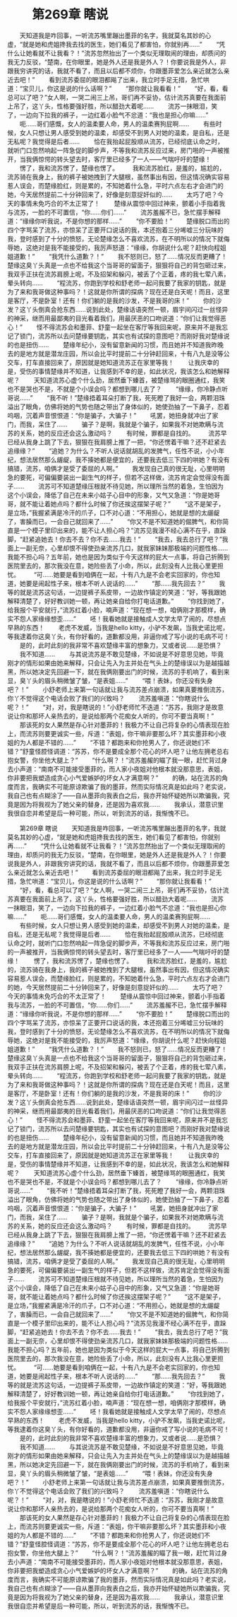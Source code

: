 # 　　第269章 瞎说
　　天知道我是咋回事，一听流苏嘴里蹦出墨菲的名字，我就莫名其妙的心虚，“就是她和虎姐搀我去找的医生，她们看见了都害怕，你就别再……”
　　“凭什么让她看就不让我看？！”流苏忽然抬出了一个类似无理取闹的理由，却质问的我无力反驳，“楚南，在你眼里，她是外人还是我是外人？！你要说我是外人，非跟我穷讲究的话，我就不看了，而且以后都不烦你，你跟墨菲爱怎么亲近就怎么亲近去吧！”
　　看到流苏委屈的眼泪都飚了出来，我立时手足无措，急忙哄道：“宝贝儿，你这是说的什么话啊？”
　　“那你就让我看看！”
　　“好，看，看总可以了吧？”女人啊，一哭二闹三上吊，哥们再不妥协，估计流苏真要在我面前上吊了，这丫头，性格要强好胜，所以醋劲大着呢……
　　流苏一抹眼泪，笑了，一边向下拉我的裤子，一边红着小脸气不忿道：“我也是担心你嘛……”
　　呃……哥们感慨，女人的温柔要人命，男人的温柔赛狗屁啊……
　　有些时候，女人只想让男人感受到她的温柔，却感受不到男人对她的温柔，是自私，还是无私呢？我觉得是后者……
　　恰在我抬起屁股顺从流苏，已经彻底认命之时，就听门口忽然响起一阵急促的脚步声，不等我和流苏反应过来，房门啪的一声被推开，当我俩惊愕的转头望去时，客厅里已经多了一人——气喘吁吁的楚缘！
　　愣了，我和流苏愣了，楚缘也愣了。
　　我和流苏脸红，是羞的，尴尬的，流苏骑在我身上，我的裤子被她拽到了大腿根，虽然事出有因，但这情况确实容易惹人误会，而楚缘脸红，则是累的，不知她着什么急，平时六点左右才会进门的她，今天居然提前二十分钟回来了，好像是刻意捉奸似的……
　　太巧了吧？今天的事情未免巧合的不太正常了！
　　楚缘从震惊中回过神来，颤着小手指着我与流苏，一脸的不可置信，“你……你们……”
　　流苏羞赧不已，急忙摆手解释道：“缘缘你听我说，不是你想的那样……”
　　“你不要脸！”
　　楚缘脱口而出的四个字骂呆了流苏，亦惊呆了正要开口说话的我，本还抱着三分唏嘘三分玩味的我，登时感到了十分的愤怒，无论楚缘怎么不喜欢流苏，在不明所以的情况下就侮辱她，这绝对是我不能接受的，我厉声怒道：“缘缘，你胡说什么呢？赶快向程姐姐道歉！”
　　“我凭什么道歉？！”
　　我不怒则已，怒了……情况反而更糟了！楚缘这臭丫头真是一点也不给我这个当哥哥的留面子，狠狠将自己的背包砸过来，我双手正扶在流苏肩膀上呢，不及招架和躲闪，被丢了个正着，疼的我七荤八素，晕头转向……
　　“程流苏，你跑到学校和舒老师一起问我要了我家的钥匙，就是为了来和我哥做这种事吗？！这就是你所谓的探病？现在还是白天呢！而且，这里是客厅，不是卧室！还有！你们躺的是我的沙发，不是我哥的床！”
　　你的沙发？这丫头倒真会抢东西……说到此处，楚缘话语突然一顿，眉宇间闪过一丝怪异的神采，继而用最鄙夷的目光看着我们，用最厌恶的口吻说道：“你们让我觉得恶心！”
　　怪不得流苏会和墨菲、舒童一起坐在客厅等我回来呢，原来并不是我忘记了锁门，流苏所以去问楚缘要钥匙，其实也有试探的意图吧？而刚好我对楚缘说的也是扭伤……
　　楚缘年纪小，没有留意新闻的习惯，而且她并不知道我昨晚去的是地方就是潜龙庄园，所以会比平时提前二十分钟赶回来，十有八九是没等公交车，打车直接回来了，原因就是她知道流苏正在家里等我！
　　让我庆幸的是，受伤的事情楚缘并不知道，让我感到不幸的是，如此状况，我该怎么和她解释呢？
　　天知道流苏心虚个什么劲，居然垂下螓首，被楚缘骂的眼圈通红，我笑也不是哭也不是，不就是个小误会吗？都想到哪儿去了？
　　“缘缘，你冷静点听哥说……”
　　“我不听！”楚缘捂着耳朵打断了我，死死瞪了我好一会，两颗泪珠溢出了眼角，仿佛将她的气势也随之带出了身体似的，她使劲抽了一下鼻子，忍着呜咽，沉着声音恨恨道：“你是骗子，大骗子！”
　　吼罢，她扭身就冲出了家门，而我，呆住了……
　　骗子？是啊，我就是个骗子，如果我不对她欺瞒与流苏的关系，她的反应还会这么激动吗？
　　有时候，罪都是自找的。
　　流苏早已经从我身上跳了下去，狠狠在我肩膀上推了一把，“你还愣着干嘛？还不赶紧去追缘缘？”
　　“追她？为什么？不听人说话就胡乱的发脾气，任性不说，小小年纪，想法居然那么龌龊，我不揍她都是便宜的，还要我去低三下四的哄她？有没有搞错，流苏，咱俩才是受了委屈的人啊。”
　　我发现自己真的很无耻，心里明明急的要死，可偏偏要装出一副生气的样子，但若不这样做，流苏肯定会觉得没有面子……
　　流苏可不知道楚缘压根就不待见她，所以理所当然的着急，生怕因为这个小误会，降低了自己在未来小姑子心目中的形象，又气又急道：“你是她哥哥，就不能让着她点吗？都什么时候了你还挨这摆架子呢？”
　　“这不是架子，是立场，”我握紧满是冷汗的爪子，口不对心道：“不用担心，她就是想的太龌龊了，害臊而已，一会自己就回来了……”
　　“你又不是不知道她的倔脾气，和你简直是一个模子里印出来的，能不让人担心吗？”流苏见我漫不经心满不在乎，直跺脚，“赶紧追她去！你去不去？你不去……我去！”
　　“我去，我去总行了吧？”我面上一副无奈，心里却恨不得使劲亲流苏几口，就我家妹妹那极端的问题性格……我能不担心吗？五年前，她也是因为类似于今天这样的屁大一点事，将自己折腾到医院里去的，那次我没在意，她险些丢了小命，所以，此刻没有人比我心里更担忧。
　　“可……她要是看到咱俩在一起，十有八九是不会老实回家的，你也知道，她要是闹起性子来，根本不听人说话的……”
　　“那……我先回去？”
　　我等的就是流苏这句话，一边提裤子系皮带，一边故作镇定的笑道：“好，等我跟她解释清楚了，好好教训她一顿，再让她亲自给你打电话道歉。”
　　“你找到她了，给我报个平安就行，”流苏红着小脸，喃声道：“现在想一想，咱俩刚才那模样，确实不怨人家缘缘想歪……”
　　呸！我看她就是接触成人文学太早了闹的，尽想点早熟的东西！
　　老虎不发威，当我是hello kitty，小驴不发飙，当我史诺比呢，等我逮着你这臭丫头，有你好看的，道歉都没用，非逼你戒了写小说的毛病不可！
　　是的，此时此刻的我非常不喜欢楚缘丰富的想象力，又或者说……是恐惧？
　　我不知道……
　　与其说流苏是不敢见楚缘，不如说是不好意思见她，毕竟刚才的情形如果由她来解释，只会让先入为主并处在气头上的楚缘误以为是越描越黑，所以她决定先回避一下，就在我俩刚要出门的时候，流苏的手机响了，看到来显，臭丫头的眉头稍微皱了皱，“是表姐……”
　　“喂！表妹，你还没有失身吧？！”
　　小舒老师上来第一句话就让我与流苏差点崩溃，如果真要推倒流苏，你丫不觉得这个电话会败了我们的兴致吗？
　　流苏羞嗔道：“你瞎说什么呢？！”
　　“对，对，我是瞎说的！”小舒老师忙不迭道：“苏苏，我刚才是故意说让你和那坏人亲热去的，是说给那两个花痴女人听的，你可不要当真啊！”
　　那该死的女人果然是存心针对墨菲的！我极力不让自己将复杂的心情表现在脸上，而流苏则要更诚实一些，斥道：“表姐，你干嘛非要那么坏？其实墨菲和小夜姐的为人都是不错的……”
　　“不错？都跑来和你抢男人了，你还说她们不错？”舒童怪腔怪调道：“苏苏，你不是要成全那个花心的坏人吧？让他左拥老总右抱女警，你坐他大腿上？”
　　“什么啊？！”流苏羞赧的瞄了我一眼，赶忙背过身去小声道：“南南不可能接受墨菲的，而人家小夜姐对他根本就没那意思，表姐，你非要把我塑造成贪心小气爱嫉妒的坏女人才满意啊？”
　　的确，站在流苏的角度而言，我确实不可能原谅欺骗了我的墨菲，然而实际情况真是如此吗？老实说，我自己也有点糊涂了——自从墨菲向我表白之后，我亦开始怀疑她所以欺骗我，究竟是因为将我视为了她父亲的替身，还是因为喜欢我……
　　我承认，潜意识里我很自恋并希望是后一种可能，所以，听到流苏的话，我惭愧不已。

　　第269章 瞎说
　　天知道我是咋回事，一听流苏嘴里蹦出墨菲的名字，我就莫名其妙的心虚，“就是她和虎姐搀我去找的医生，她们看见了都害怕，你就别再……”
　　“凭什么让她看就不让我看？！”流苏忽然抬出了一个类似无理取闹的理由，却质问的我无力反驳，“楚南，在你眼里，她是外人还是我是外人？！你要说我是外人，非跟我穷讲究的话，我就不看了，而且以后都不烦你，你跟墨菲爱怎么亲近就怎么亲近去吧！”
　　看到流苏委屈的眼泪都飚了出来，我立时手足无措，急忙哄道：“宝贝儿，你这是说的什么话啊？”
　　“那你就让我看看！”
　　“好，看，看总可以了吧？”女人啊，一哭二闹三上吊，哥们再不妥协，估计流苏真要在我面前上吊了，这丫头，性格要强好胜，所以醋劲大着呢……
　　流苏一抹眼泪，笑了，一边向下拉我的裤子，一边红着小脸气不忿道：“我也是担心你嘛……”
　　呃……哥们感慨，女人的温柔要人命，男人的温柔赛狗屁啊……
　　有些时候，女人只想让男人感受到她的温柔，却感受不到男人对她的温柔，是自私，还是无私呢？我觉得是后者……
　　恰在我抬起屁股顺从流苏，已经彻底认命之时，就听门口忽然响起一阵急促的脚步声，不等我和流苏反应过来，房门啪的一声被推开，当我俩惊愕的转头望去时，客厅里已经多了一人——气喘吁吁的楚缘！
　　愣了，我和流苏愣了，楚缘也愣了。
　　我和流苏脸红，是羞的，尴尬的，流苏骑在我身上，我的裤子被她拽到了大腿根，虽然事出有因，但这情况确实容易惹人误会，而楚缘脸红，则是累的，不知她着什么急，平时六点左右才会进门的她，今天居然提前二十分钟回来了，好像是刻意捉奸似的……
　　太巧了吧？今天的事情未免巧合的不太正常了！
　　楚缘从震惊中回过神来，颤着小手指着我与流苏，一脸的不可置信，“你……你们……”
　　流苏羞赧不已，急忙摆手解释道：“缘缘你听我说，不是你想的那样……”
　　“你不要脸！”
　　楚缘脱口而出的四个字骂呆了流苏，亦惊呆了正要开口说话的我，本还抱着三分唏嘘三分玩味的我，登时感到了十分的愤怒，无论楚缘怎么不喜欢流苏，在不明所以的情况下就侮辱她，这绝对是我不能接受的，我厉声怒道：“缘缘，你胡说什么呢？赶快向程姐姐道歉！”
　　“我凭什么道歉？！”
　　我不怒则已，怒了……情况反而更糟了！楚缘这臭丫头真是一点也不给我这个当哥哥的留面子，狠狠将自己的背包砸过来，我双手正扶在流苏肩膀上呢，不及招架和躲闪，被丢了个正着，疼的我七荤八素，晕头转向……
　　“程流苏，你跑到学校和舒老师一起问我要了我家的钥匙，就是为了来和我哥做这种事吗？！这就是你所谓的探病？现在还是白天呢！而且，这里是客厅，不是卧室！还有！你们躺的是我的沙发，不是我哥的床！”
　　你的沙发？这丫头倒真会抢东西……说到此处，楚缘话语突然一顿，眉宇间闪过一丝怪异的神采，继而用最鄙夷的目光看着我们，用最厌恶的口吻说道：“你们让我觉得恶心！”
　　怪不得流苏会和墨菲、舒童一起坐在客厅等我回来呢，原来并不是我忘记了锁门，流苏所以去问楚缘要钥匙，其实也有试探的意图吧？而刚好我对楚缘说的也是扭伤……
　　楚缘年纪小，没有留意新闻的习惯，而且她并不知道我昨晚去的是地方就是潜龙庄园，所以会比平时提前二十分钟赶回来，十有八九是没等公交车，打车直接回来了，原因就是她知道流苏正在家里等我！
　　让我庆幸的是，受伤的事情楚缘并不知道，让我感到不幸的是，如此状况，我该怎么和她解释呢？
　　天知道流苏心虚个什么劲，居然垂下螓首，被楚缘骂的眼圈通红，我笑也不是哭也不是，不就是个小误会吗？都想到哪儿去了？
　　“缘缘，你冷静点听哥说……”
　　“我不听！”楚缘捂着耳朵打断了我，死死瞪了我好一会，两颗泪珠溢出了眼角，仿佛将她的气势也随之带出了身体似的，她使劲抽了一下鼻子，忍着呜咽，沉着声音恨恨道：“你是骗子，大骗子！”
　　吼罢，她扭身就冲出了家门，而我，呆住了……
　　骗子？是啊，我就是个骗子，如果我不对她欺瞒与流苏的关系，她的反应还会这么激动吗？
　　有时候，罪都是自找的。
　　流苏早已经从我身上跳了下去，狠狠在我肩膀上推了一把，“你还愣着干嘛？还不赶紧去追缘缘？”
　　“追她？为什么？不听人说话就胡乱的发脾气，任性不说，小小年纪，想法居然那么龌龊，我不揍她都是便宜的，还要我去低三下四的哄她？有没有搞错，流苏，咱俩才是受了委屈的人啊。”
　　我发现自己真的很无耻，心里明明急的要死，可偏偏要装出一副生气的样子，但若不这样做，流苏肯定会觉得没有面子……
　　流苏可不知道楚缘压根就不待见她，所以理所当然的着急，生怕因为这个小误会，降低了自己在未来小姑子心目中的形象，又气又急道：“你是她哥哥，就不能让着她点吗？都什么时候了你还挨这摆架子呢？”
　　“这不是架子，是立场，”我握紧满是冷汗的爪子，口不对心道：“不用担心，她就是想的太龌龊了，害臊而已，一会自己就回来了……”
　　“你又不是不知道她的倔脾气，和你简直是一个模子里印出来的，能不让人担心吗？”流苏见我漫不经心满不在乎，直跺脚，“赶紧追她去！你去不去？你不去……我去！”
　　“我去，我去总行了吧？”我面上一副无奈，心里却恨不得使劲亲流苏几口，就我家妹妹那极端的问题性格……我能不担心吗？五年前，她也是因为类似于今天这样的屁大一点事，将自己折腾到医院里去的，那次我没在意，她险些丢了小命，所以，此刻没有人比我心里更担忧。
　　“可……她要是看到咱俩在一起，十有八九是不会老实回家的，你也知道，她要是闹起性子来，根本不听人说话的……”
　　“那……我先回去？”
　　我等的就是流苏这句话，一边提裤子系皮带，一边故作镇定的笑道：“好，等我跟她解释清楚了，好好教训她一顿，再让她亲自给你打电话道歉。”
　　“你找到她了，给我报个平安就行，”流苏红着小脸，喃声道：“现在想一想，咱俩刚才那模样，确实不怨人家缘缘想歪……”
　　呸！我看她就是接触成人文学太早了闹的，尽想点早熟的东西！
　　老虎不发威，当我是hello kitty，小驴不发飙，当我史诺比呢，等我逮着你这臭丫头，有你好看的，道歉都没用，非逼你戒了写小说的毛病不可！
　　是的，此时此刻的我非常不喜欢楚缘丰富的想象力，又或者说……是恐惧？
　　我不知道……
　　与其说流苏是不敢见楚缘，不如说是不好意思见她，毕竟刚才的情形如果由她来解释，只会让先入为主并处在气头上的楚缘误以为是越描越黑，所以她决定先回避一下，就在我俩刚要出门的时候，流苏的手机响了，看到来显，臭丫头的眉头稍微皱了皱，“是表姐……”
　　“喂！表妹，你还没有失身吧？！”
　　小舒老师上来第一句话就让我与流苏差点崩溃，如果真要推倒流苏，你丫不觉得这个电话会败了我们的兴致吗？
　　流苏羞嗔道：“你瞎说什么呢？！”
　　“对，对，我是瞎说的！”小舒老师忙不迭道：“苏苏，我刚才是故意说让你和那坏人亲热去的，是说给那两个花痴女人听的，你可不要当真啊！”
　　那该死的女人果然是存心针对墨菲的！我极力不让自己将复杂的心情表现在脸上，而流苏则要更诚实一些，斥道：“表姐，你干嘛非要那么坏？其实墨菲和小夜姐的为人都是不错的……”
　　“不错？都跑来和你抢男人了，你还说她们不错？”舒童怪腔怪调道：“苏苏，你不是要成全那个花心的坏人吧？让他左拥老总右抱女警，你坐他大腿上？”
　　“什么啊？！”流苏羞赧的瞄了我一眼，赶忙背过身去小声道：“南南不可能接受墨菲的，而人家小夜姐对他根本就没那意思，表姐，你非要把我塑造成贪心小气爱嫉妒的坏女人才满意啊？”
　　的确，站在流苏的角度而言，我确实不可能原谅欺骗了我的墨菲，然而实际情况真是如此吗？老实说，我自己也有点糊涂了——自从墨菲向我表白之后，我亦开始怀疑她所以欺骗我，究竟是因为将我视为了她父亲的替身，还是因为喜欢我……
　　我承认，潜意识里我很自恋并希望是后一种可能，所以，听到流苏的话，我惭愧不已。
